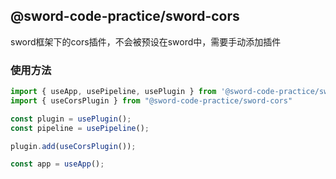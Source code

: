## @sword-code-practice/sword-cors

sword框架下的cors插件，不会被预设在sword中，需要手动添加插件

### 使用方法

```ts
import { useApp, usePipeline, usePlugin } from '@sword-code-practice/sword-framework';
import { useCorsPlugin } from "@sword-code-practice/sword-cors"

const plugin = usePlugin();
const pipeline = usePipeline();

plugin.add(useCorsPlugin());

const app = useApp();

```
